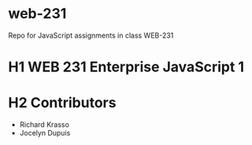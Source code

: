 # web-231
Repo for JavaScript assignments in class WEB-231

 # H1 WEB 231 Enterprise JavaScript 1
 
 # H2 Contributors
 * Richard Krasso
 * Jocelyn Dupuis
